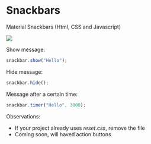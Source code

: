 # Snackbars
Material Snackbars (Html, CSS and Javascript)

![](https://lh3.googleusercontent.com/4_tyXIlobrIUrEgWkStV681-wHcDH7edY__oXjPSBOO7ouRbytQRaHzQ8HA3uBcv0h61NzWwiBJbX1x-KAttNYivvI6pjdPYySPt2Jith-1gz8bZtW3pGJzgY0hi1U77ujetVklElCdK87ti8wyqxFOuN78rKDOfSnjeWDGDLIM0E35JoH6EtqLss4NfjmGm41nrNV0cYyYMU0Oo8FVn5qaIBcaa_l3alPvNhcO3XWPJnXsG-GuR2jC2mB3wgI2G8CvTo4iC0znLT5jiSBbHTm0jaYPNj3MkdfyfFjgIdT1v_fueQR3TEwHLLb_YX6gvEF9v7EQ_PcYHRypaYVOuWwqx2izjX7G92yrB62HjckvctKYS7ZrtFkR7ScfdXZbwrZwlExq-Ct23WzAFdRYTrqy8iWg_tCPi79GXLDqzTZn5VDMKH75FoZtJXq-HTZjEFPuBBnVn8hDiB0FSi5CPMGIniDCu1zFL79K7lCX3GlQqML2g8Hhxa3J1eI5Y1A4j8Q5nk39yPRk1dcO0JxaqEI5YcF53BmNGLY8Uv8Bvf400L0UKuyYatajxEEgMYtH0jgFLwev5=w1543-h810-k?v=1475242329240)

Show message:
``` js
snackbar.show("Hello");
```

Hide message:
``` js
snackbar.hide();
```

Message after a certain time:
``` js
snackbar.timer("Hello", 3000);
```

Observations:
  - If your project already uses _reset.css_, remove the file
  - Coming soon, will haved  action buttons
